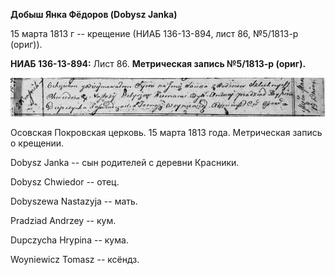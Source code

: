 **Добыш Янка Фёдоров (Dobysz Janka)**

15 марта 1813 г -- крещение (НИАБ 136-13-894, лист 86, №5/1813-р
(ориг)).

**НИАБ 136-13-894:** Лист 86. **Метрическая запись №5/1813-р (ориг).**

![](./media/950bf283f044fb5c088c77b6254f8235f7ea8565.png)

Осовская Покровская церковь. 15 марта 1813 года. Метрическая запись о
крещении.

Dobysz Janka -- сын родителей с деревни Красники.

Dobysz Chwiedor -- отец.

Dobyszewa Nastazyja -- мать.

Pradziad Andrzey -- кум.

Dupczycha Hrypina -- кума.

Woyniewicz Tomasz -- ксёндз.
